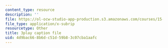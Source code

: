 ```yaml
---
content_type: resource
description: ''
file: https://ol-ocw-studio-app-production.s3.amazonaws.com/courses/15-031j-energy-decisions-markets-and-policies-spring-2012/4d9bac668b6dc51d59b83c07cba1aafc_-WapZQ_LwFM.srt
file_type: application/x-subrip
resourcetype: Other
title: 3play caption file
uid: 4d9bac66-8b6d-c51d-59b8-3c07cba1aafc
---
```

